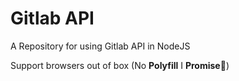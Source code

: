 # Gitlab API

A Repository for using Gitlab API in NodeJS

Support browsers out of box (No **Polyfill** I **Promise**🤣)
